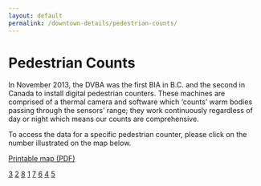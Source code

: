 ```yaml
---
layout: default
permalink: /downtown-details/pedestrian-counts/
---
```

# Pedestrian Counts

In November 2013, the DVBA was the first BIA in B.C. and the second in Canada to install digital pedestrian counters. These machines are comprised of a thermal camera and software which ‘counts’ warm bodies passing through the sensors’ range; they work continuously regardless of day or night which means our counts are comprehensive.

To access the data for a specific pedestrian counter, please click on the number illustrated on the map below.

<a class="button" href="/files/dvba-pedestrian-counts.pdf" target="_blank">Printable map (PDF)</a>

<div class="pedestrian-count-wrap"><div class="pedestrian-count-map">
  <a href="http://eco-public.com/public2/?id=100016262" title="Canada Post (700 Yates - South)" target="_blank" class="yates700">3</a>
  <a href="http://eco-public.com/public2/?id=100014631" title="Coastal Community (700 Fort - North)" target="_blank" class="fort700">2</a>
  <a href="http://eco-public.com/public2/?id=100014632" title="Friends of Bears (1300 Douglas - West)" target="_blank" class="douglas1300">8</a>
  <a href="http://eco-public.com/public2/?id=100011009" title="Market Square (600 Johnson - North)" target="_blank" class="johnson600">1</a>
  <a href="http://eco-public.com/public2/?id=100014633" title="Monk Office (1100 Blanchard - West)" target="_blank" class="blanchard1100">7</a>
  <a href="http://eco-public.com/public2/?id=100011008" title="Murchie's (1100 Government - West)" target="_blank" class="govt1100">6</a>
  <a href="http://eco-public.com/public2/?id=100016261" title="Rocky Mountain (900 Government - East)" target="_blank" class="govt900">4</a>
  <a href="http://eco-public.com/public2/?id=100011010" title="TD (1100 Douglas - West)" target="_blank" class="douglas1100">5</a>
</div></div>